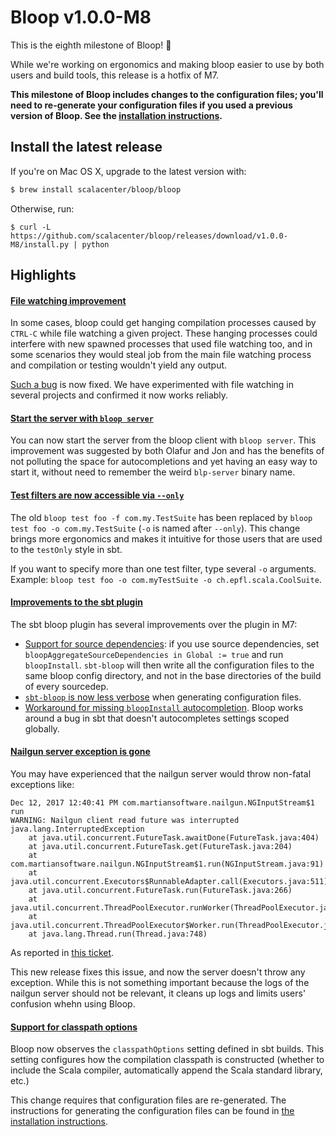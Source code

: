 # Bloop v1.0.0-M8

This is the eighth milestone of Bloop! :tada:

While we're working on ergonomics and making bloop easier to use by both users and build tools, this release is a hotfix of M7.

**This milestone of Bloop includes changes to the configuration files; you'll need to re-generate
your configuration files if you used a previous version of Bloop. See the [installation
instructions][installation instructions].**

## Install the latest release

If you're on Mac OS X, upgrade to the latest version with:

```sh
$ brew install scalacenter/bloop/bloop
```

Otherwise, run:

```
$ curl -L https://github.com/scalacenter/bloop/releases/download/v1.0.0-M8/install.py | python
```


## Highlights

#### [File watching improvement][#389]

In some cases, bloop could get hanging compilation processes caused by `CTRL-C` while file watching a given project. These hanging processes could interfere with new spawned processes that used file watching too, and in some scenarios they would steal job from the main file watching process and compilation or testing wouldn't yield any output.

[Such a bug](https://github.com/scalacenter/bloop/issues/379) is now fixed. We have experimented with file watching in several projects and confirmed it now works reliably.

#### [Start the server with `bloop server`][#400]

You can now start the server from the bloop client with `bloop server`. This improvement was suggested by both Olafur and Jon and has the benefits of not polluting the space for autocompletions and yet having an easy way to start it, without need to remember the weird `blp-server` binary name.

#### [Test filters are now accessible via `--only`][#399]

The old `bloop test foo -f com.my.TestSuite` has been replaced by `bloop test foo -o com.my.TestSuite` (`-o` is named after `--only`). This change brings more ergonomics and makes it intuitive for those users that are used to the `testOnly` style in sbt.

If you want to specify more than one test filter, type several `-o` arguments. Example: `bloop test foo -o com.myTestSuite -o ch.epfl.scala.CoolSuite`.

#### [Improvements to the sbt plugin][#397]

The sbt bloop plugin has several improvements over the plugin in M7:

- [Support for source dependencies][#394]: if you use source dependencies, set `bloopAggregateSourceDependencies in Global := true` and run `bloopInstall`. `sbt-bloop` will then write all the configuration files to the same bloop config directory, and not in the base directories of the build of every sourcedep.
- [`sbt-bloop` is now less verbose][#370] when generating configuration files.
- [Workaround for missing `bloopInstall` autocompletion][#373]. Bloop works around a bug in sbt that doesn't autocompletes settings scoped globally.

#### [Nailgun server exception is gone][#390]

You may have experienced that the nailgun server would throw non-fatal exceptions like:

```
Dec 12, 2017 12:40:41 PM com.martiansoftware.nailgun.NGInputStream$1 run
WARNING: Nailgun client read future was interrupted
java.lang.InterruptedException
	at java.util.concurrent.FutureTask.awaitDone(FutureTask.java:404)
	at java.util.concurrent.FutureTask.get(FutureTask.java:204)
	at com.martiansoftware.nailgun.NGInputStream$1.run(NGInputStream.java:91)
	at java.util.concurrent.Executors$RunnableAdapter.call(Executors.java:511)
	at java.util.concurrent.FutureTask.run(FutureTask.java:266)
	at java.util.concurrent.ThreadPoolExecutor.runWorker(ThreadPoolExecutor.java:1149)
	at java.util.concurrent.ThreadPoolExecutor$Worker.run(ThreadPoolExecutor.java:624)
	at java.lang.Thread.run(Thread.java:748)
```

As reported in [this ticket](https://github.com/facebook/nailgun/issues/112).

This new release fixes this issue, and now the server doesn't throw any exception. While this is not something important because the logs of the nailgun server should not be relevant, it cleans up logs and limits users' confusion whehn using Bloop.

#### [Support for classpath options][#110]

Bloop now observes the `classpathOptions` setting defined in sbt builds. This setting configures how the compilation classpath is constructed (whether to include the Scala compiler, automatically append the Scala standard library, etc.)

This change requires that configuration files are re-generated. The instructions for generating the configuration files can be found in [the installation instructions][installation instructions].

[#110]: https://github.com/scalacenter/bloop/pull/110
[#341]: https://github.com/scalacenter/bloop/pull/341
[#343]: https://github.com/scalacenter/bloop/pull/343
[#345]: https://github.com/scalacenter/bloop/pull/345
[#346]: https://github.com/scalacenter/bloop/pull/346
[#347]: https://github.com/scalacenter/bloop/pull/347
[#353]: https://github.com/scalacenter/bloop/pull/353
[#370]: https://github.com/scalacenter/bloop/issues/370
[#373]: https://github.com/scalacenter/bloop/issues/373
[#389]: https://github.com/scalacenter/bloop/pull/389
[#390]: https://github.com/scalacenter/bloop/pull/390
[#394]: https://github.com/scalacenter/bloop/pull/394
[#397]: https://github.com/scalacenter/bloop/pull/397
[#399]: https://github.com/scalacenter/bloop/pull/399
[#400]: https://github.com/scalacenter/bloop/pull/400
[installation instructions]: https://scalacenter.github.io/bloop/docs/installation
